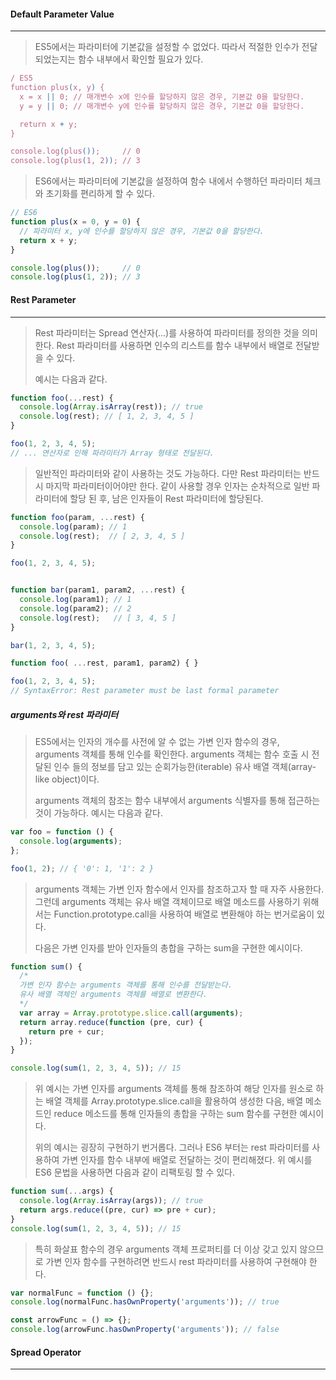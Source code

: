 #### Default Parameter Value

------

> ES5에서는 파라미터에 기본값을 설정할 수 없었다. 따라서 적절한 인수가 전달되었는지는 함수 내부에서 확인할 필요가 있다.

```js
/ ES5
function plus(x, y) {
  x = x || 0; // 매개변수 x에 인수를 할당하지 않은 경우, 기본값 0을 할당한다.
  y = y || 0; // 매개변수 y에 인수를 할당하지 않은 경우, 기본값 0을 할당한다.

  return x + y;
}

console.log(plus());     // 0
console.log(plus(1, 2)); // 3
```

> ES6에서는 파라미터에 기본값을 설정하여 함수 내에서 수행하던 파라미터 체크와 초기화를 편리하게 할 수 있다.

```js
// ES6
function plus(x = 0, y = 0) {
  // 파라미터 x, y에 인수를 할당하지 않은 경우, 기본값 0을 할당한다.
  return x + y;
}

console.log(plus());     // 0
console.log(plus(1, 2)); // 3
```





#### Rest Parameter

------

> Rest 파라미터는 Spread 연산자(...)를 사용하여 파라미터를 정의한 것을 의미한다. Rest 파라미터를 사용하면 인수의 리스트를 함수 내부에서 배열로 전달받을 수 있다.
>
> 예시는 다음과 같다.

```js
function foo(...rest) {
  console.log(Array.isArray(rest)); // true
  console.log(rest); // [ 1, 2, 3, 4, 5 ]
}

foo(1, 2, 3, 4, 5);
// ... 연산자로 인해 파라미터가 Array 형태로 전달된다.
```

> 일반적인 파라미터와 같이 사용하는 것도 가능하다. 다만 Rest 파라미터는 반드시 마지막 파라미터이어야만 한다. 같이 사용할 경우 인자는 순차적으로 일반 파라미터에 할당 된 후, 남은 인자들이 Rest 파라미터에 할당된다.

```js
function foo(param, ...rest) {
  console.log(param); // 1
  console.log(rest);  // [ 2, 3, 4, 5 ]
}

foo(1, 2, 3, 4, 5);


function bar(param1, param2, ...rest) {
  console.log(param1); // 1
  console.log(param2); // 2
  console.log(rest);   // [ 3, 4, 5 ]
}

bar(1, 2, 3, 4, 5);
```

```js
function foo( ...rest, param1, param2) { }

foo(1, 2, 3, 4, 5);
// SyntaxError: Rest parameter must be last formal parameter
```



##### arguments와 rest 파라미터

> ES5에서는 인자의 개수를 사전에 알 수 없는 가변 인자 함수의 경우, arguments 객체를 통해 인수를 확인한다. arguments 객체는 함수 호출 시 전달된 인수 들의 정보를 담고 있는 순회가능한(iterable) 유사 배열 객체(array-like object)이다.
>
> arguments 객체의 참조는 함수 내부에서 arguments 식별자를 통해 접근하는 것이 가능하다. 예시는 다음과 같다.

```js
var foo = function () {
  console.log(arguments);
};

foo(1, 2); // { '0': 1, '1': 2 }
```

> arguments 객체는 가변 인자 함수에서 인자를 참조하고자 할 때 자주 사용한다. 그런데 arguments 객체는 유사 배열 객체이므로 배열 메소드를 사용하기 위해서는 Function.prototype.call을 사용하여 배열로 변환해야 하는 번거로움이 있다.
>
> 다음은 가변 인자를 받아 인자들의 총합을 구하는 sum을 구현한 예시이다.

```js
function sum() {
  /*
  가변 인자 함수는 arguments 객체를 통해 인수를 전달받는다.
  유사 배열 객체인 arguments 객체를 배열로 변환한다.
  */
  var array = Array.prototype.slice.call(arguments);
  return array.reduce(function (pre, cur) {
    return pre + cur;
  });
}

console.log(sum(1, 2, 3, 4, 5)); // 15
```

> 위 예시는 가변 인자를 arguments 객체를 통해 참조하여 해당 인자를 원소로 하는 배열 객체를 Array.prototype.slice.call을 활용하여 생성한 다음, 배열 메소드인 reduce 메소드를 통해 인자들의 총합을 구하는 sum 함수를 구현한 예시이다.
>
> 위의 예시는 굉장히 구현하기 번거롭다. 그러나 ES6 부터는 rest 파라미터를 사용하여 가변 인자를 함수 내부에 배열로 전달하는 것이 편리해졌다. 위 예시를 ES6 문법을 사용하면 다음과 같이 리팩토링 할 수 있다.

```js
function sum(...args) {
  console.log(Array.isArray(args)); // true
  return args.reduce((pre, cur) => pre + cur);
}
console.log(sum(1, 2, 3, 4, 5)); // 15
```

> 특히 화살표 함수의 경우 arguments 객체 프로퍼티를 더 이상 갖고 있지 않으므로 가변 인자 함수를 구현하려면 반드시 rest 파라미터를 사용하여 구현해야 한다.

```js
var normalFunc = function () {};
console.log(normalFunc.hasOwnProperty('arguments')); // true

const arrowFunc = () => {};
console.log(arrowFunc.hasOwnProperty('arguments')); // false
```





#### Spread Operator

------

